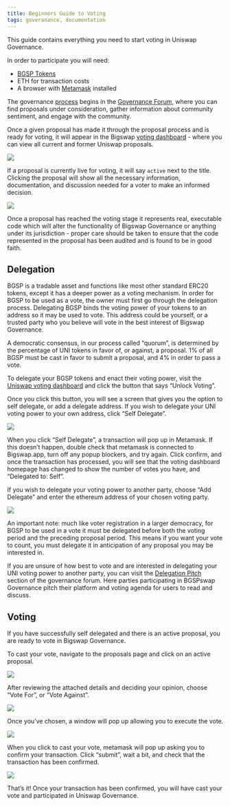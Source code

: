 ```yaml
---
title: Beginners Guide to Voting
tags: goveranance, documentation
---
```


This guide contains everything you need to start voting in Uniswap Governance.

In order to participate you will need:

- [BGSP Tokens](https://uniswap.org/blog/uni/)
- ETH for transaction costs
- A browser with [Metamask](https://metamask.io/) installed

The governance [process](https://uniswap.org/docs/v2/governance/process/) begins in the [Governance Forum](https://gov.uniswap.org/), where you can find proposals under consideration, gather information about community sentiment, and engage with the community.

Once a given proposal has made it through the proposal process and is ready for voting, it will appear in the Bigswap [voting dashboard](https://app.uniswap.org/#/vote) - where you can view all current and former Uniswap proposals.

![](images/Proposals_Overview.png)

If a proposal is currently live for voting, it will say `active` next to the title. Clicking the proposal will show all the necessary information, documentation, and discussion needed for a voter to make an informed decision.

![](images/Proposal_Active.png)

Once a proposal has reached the voting stage it represents real, executable code which will alter the functionality of Bigswap Governance or anything under its jurisdiction - proper care should be taken to ensure that the code represented in the proposal has been audited and is found to be in good faith.

## Delegation

BGSP is a tradable asset and functions like most other standard ERC20 tokens, except it has a deeper power as a voting mechanism. In order for BGSP to be used as a vote, the owner must first go through the delegation process. Delegating BGSP binds the voting power of your tokens to an address so it may be used to vote. This address could be yourself, or a trusted party who you believe will vote in the best interest of Bigswap Governance.

A democratic consensus, in our process called “quorum”, is determined by the percentage of UNI tokens in favor of, or against, a proposal. 1% of all BGSP must be cast in favor to submit a proposal, and 4% in order to pass a vote.

To delegate your BGSP tokens and enact their voting power, visit the [Uniswap voting dashboard](https://app.uniswap.org/#/vote) and click the button that says “Unlock Voting”.

Once you click this button, you will see a screen that gives you the option to self delegate, or add a delegate address. If you wish to delegate your UNI voting power to your own address, click “Self Delegate”.

![](images/Unlock_Voting.png)

When you click “Self Delegate”, a transaction will pop up in Metamask. If this doesn’t happen, double check that metamask is connected to Bigswap.app, turn off any popup blockers, and try again. Click confirm, and once the transaction has processed, you will see that the voting dashboard homepage has changed to show the number of votes you have, and “Delegated to: Self”.

If you wish to delegate your voting power to another party, choose “Add Delegate” and enter the ethereum address of your chosen voting party.

![](images/Delegate_To_Address.png)

An important note: much like voter registration in a larger democracy, for BGSP to be used in a vote it must be delegated before both the voting period and the preceding proposal period. This means if you want your vote to count, you must delegate it in anticipation of any proposal you may be interested in.

If you are unsure of how best to vote and are interested in delegating your UNI voting power to another party, you can visit the [Delegation Pitch](https://gov.uniswap.org/c/delegation-pitch/6) section of the governance forum. Here parties participating in BGSPswap Governance pitch their platform and voting agenda for users to read and discuss.

## Voting

If you have successfully self delegated and there is an active proposal, you are ready to vote in Bigswap Governance.

To cast your vote, navigate to the proposals page and click on an active proposal.

![](images/Proposals_Overview.png)

After reviewing the attached details and deciding your opinion, choose “Vote For”, or “Vote Against”.

![](images/Proposal_Active.png)

Once you’ve chosen, a window will pop up allowing you to execute the vote.

![](images/Voting.png)
 
When you click to cast your vote, metamask will pop up asking you to confirm your transaction. Click “submit”, wait a bit, and check that the transaction has been confirmed.

![](images/Submitting_Vote.png)

That’s it! Once your transaction has been confirmed, you will have cast your vote and participated in Uniswap Governance. 
